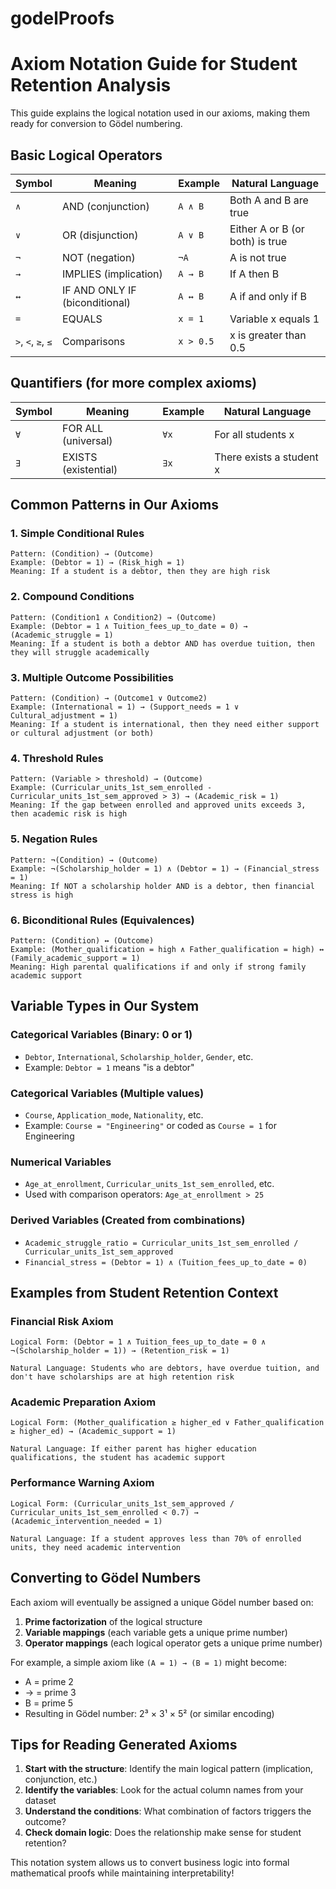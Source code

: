 # godelProofs

# Axiom Notation Guide for Student Retention Analysis

This guide explains the logical notation used in our axioms, making them ready for conversion to Gödel numbering.

## Basic Logical Operators

| Symbol | Meaning | Example | Natural Language |
|--------|---------|---------|------------------|
| `∧` | AND (conjunction) | `A ∧ B` | Both A and B are true |
| `∨` | OR (disjunction) | `A ∨ B` | Either A or B (or both) is true |
| `¬` | NOT (negation) | `¬A` | A is not true |
| `→` | IMPLIES (implication) | `A → B` | If A then B |
| `↔` | IF AND ONLY IF (biconditional) | `A ↔ B` | A if and only if B |
| `=` | EQUALS | `x = 1` | Variable x equals 1 |
| `>`, `<`, `≥`, `≤` | Comparisons | `x > 0.5` | x is greater than 0.5 |

## Quantifiers (for more complex axioms)

| Symbol | Meaning | Example | Natural Language |
|--------|---------|---------|------------------|
| `∀` | FOR ALL (universal) | `∀x` | For all students x |
| `∃` | EXISTS (existential) | `∃x` | There exists a student x |

## Common Patterns in Our Axioms

### 1. Simple Conditional Rules
```
Pattern: (Condition) → (Outcome)
Example: (Debtor = 1) → (Risk_high = 1)
Meaning: If a student is a debtor, then they are high risk
```

### 2. Compound Conditions
```
Pattern: (Condition1 ∧ Condition2) → (Outcome)
Example: (Debtor = 1 ∧ Tuition_fees_up_to_date = 0) → (Academic_struggle = 1)
Meaning: If a student is both a debtor AND has overdue tuition, then they will struggle academically
```

### 3. Multiple Outcome Possibilities
```
Pattern: (Condition) → (Outcome1 ∨ Outcome2)
Example: (International = 1) → (Support_needs = 1 ∨ Cultural_adjustment = 1)
Meaning: If a student is international, then they need either support or cultural adjustment (or both)
```

### 4. Threshold Rules
```
Pattern: (Variable > threshold) → (Outcome)
Example: (Curricular_units_1st_sem_enrolled - Curricular_units_1st_sem_approved > 3) → (Academic_risk = 1)
Meaning: If the gap between enrolled and approved units exceeds 3, then academic risk is high
```

### 5. Negation Rules
```
Pattern: ¬(Condition) → (Outcome)
Example: ¬(Scholarship_holder = 1) ∧ (Debtor = 1) → (Financial_stress = 1)
Meaning: If NOT a scholarship holder AND is a debtor, then financial stress is high
```

### 6. Biconditional Rules (Equivalences)
```
Pattern: (Condition) ↔ (Outcome)
Example: (Mother_qualification = high ∧ Father_qualification = high) ↔ (Family_academic_support = 1)
Meaning: High parental qualifications if and only if strong family academic support
```

## Variable Types in Our System

### Categorical Variables (Binary: 0 or 1)
- `Debtor`, `International`, `Scholarship_holder`, `Gender`, etc.
- Example: `Debtor = 1` means "is a debtor"

### Categorical Variables (Multiple values)
- `Course`, `Application_mode`, `Nationality`, etc.
- Example: `Course = "Engineering"` or coded as `Course = 1` for Engineering

### Numerical Variables
- `Age_at_enrollment`, `Curricular_units_1st_sem_enrolled`, etc.
- Used with comparison operators: `Age_at_enrollment > 25`

### Derived Variables (Created from combinations)
- `Academic_struggle_ratio = Curricular_units_1st_sem_enrolled / Curricular_units_1st_sem_approved`
- `Financial_stress = (Debtor = 1) ∧ (Tuition_fees_up_to_date = 0)`

## Examples from Student Retention Context

### Financial Risk Axiom
```
Logical Form: (Debtor = 1 ∧ Tuition_fees_up_to_date = 0 ∧ ¬(Scholarship_holder = 1)) → (Retention_risk = 1)

Natural Language: Students who are debtors, have overdue tuition, and don't have scholarships are at high retention risk
```

### Academic Preparation Axiom
```
Logical Form: (Mother_qualification ≥ higher_ed ∨ Father_qualification ≥ higher_ed) → (Academic_support = 1)

Natural Language: If either parent has higher education qualifications, the student has academic support
```

### Performance Warning Axiom
```
Logical Form: (Curricular_units_1st_sem_approved / Curricular_units_1st_sem_enrolled < 0.7) → (Academic_intervention_needed = 1)

Natural Language: If a student approves less than 70% of enrolled units, they need academic intervention
```

## Converting to Gödel Numbers

Each axiom will eventually be assigned a unique Gödel number based on:
1. **Prime factorization** of the logical structure
2. **Variable mappings** (each variable gets a unique prime number)
3. **Operator mappings** (each logical operator gets a unique prime number)

For example, a simple axiom like `(A = 1) → (B = 1)` might become:
- A = prime 2
- → = prime 3  
- B = prime 5
- Resulting in Gödel number: 2³ × 3¹ × 5² (or similar encoding)

## Tips for Reading Generated Axioms

1. **Start with the structure**: Identify the main logical pattern (implication, conjunction, etc.)
2. **Identify the variables**: Look for the actual column names from your dataset
3. **Understand the conditions**: What combination of factors triggers the outcome?
4. **Check domain logic**: Does the relationship make sense for student retention?

This notation system allows us to convert business logic into formal mathematical proofs while maintaining interpretability!
